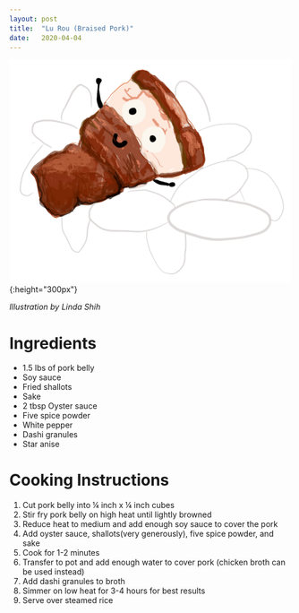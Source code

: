 ```yaml
---
layout: post
title:  "Lu Rou (Braised Pork)"
date:   2020-04-04
---
```


![Lu Rou Over Rice Illustration][lu_rou]{:height="300px"}

*Illustration by Linda Shih*

# Ingredients
* 1.5 lbs of pork belly
* Soy sauce
* Fried shallots
* Sake
* 2 tbsp Oyster sauce
* Five spice powder
* White pepper
* Dashi granules
* Star anise

# Cooking Instructions
1. Cut pork belly into ¼ inch x ¼ inch cubes
2. Stir fry pork belly on high heat until lightly browned
3. Reduce heat to medium and add enough soy sauce to cover the pork
4. Add oyster sauce, shallots(very generously), five spice powder, and sake
5. Cook for 1-2 minutes
6. Transfer to pot and add enough water to cover pork (chicken broth can be used instead)
7. Add dashi granules to broth
8. Simmer on low heat for 3-4 hours for best results
9. Serve over steamed rice

[lu_rou]: /assets/imgs/lu_rou.png
